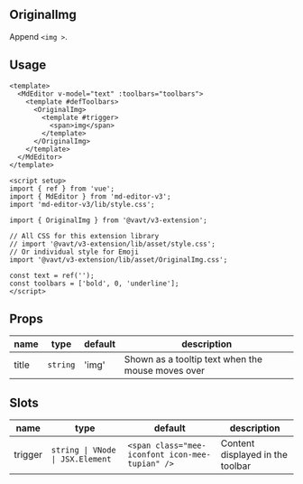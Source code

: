 ## OriginalImg

Append `<img >`.

## Usage

```vue
<template>
  <MdEditor v-model="text" :toolbars="toolbars">
    <template #defToolbars>
      <OriginalImg>
        <template #trigger>
          <span>img</span>
        </template>
      </OriginalImg>
    </template>
  </MdEditor>
</template>

<script setup>
import { ref } from 'vue';
import { MdEditor } from 'md-editor-v3';
import 'md-editor-v3/lib/style.css';

import { OriginalImg } from '@vavt/v3-extension';

// All CSS for this extension library
// import '@vavt/v3-extension/lib/asset/style.css';
// Or individual style for Emoji
import '@vavt/v3-extension/lib/asset/OriginalImg.css';

const text = ref('');
const toolbars = ['bold', 0, 'underline'];
</script>
```

## Props

| name  | type     | default | description                                       |
| ----- | -------- | ------- | ------------------------------------------------- |
| title | `string` | 'img'   | Shown as a tooltip text when the mouse moves over |

## Slots

| name | type | default | description |
| --- | --- | --- | --- |
| trigger | `string \| VNode \| JSX.Element` | `<span class="mee-iconfont icon-mee-tupian" />` | Content displayed in the toolbar |
